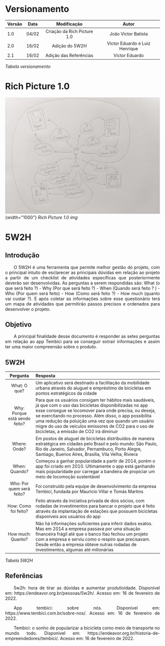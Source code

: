 # Versionamento

| Versão | Data | Modificação | Autor |
|-|-|:-:|:-:|
| 1.0 | 04/02 |  Criação da Rich Picture 1.0 |  João Victor Batista |
| 2.0 | 16/02 |  Adição do 5W2H | Victor Eduardo e Luiz Henrique |
| 2.1 | 16/02 |  Adição das Referências | Victor Eduardo |

*Tabela versionamento*

# Rich Picture 1.0
![Rich Picture v1](./assets/pre-rastreabilidade/richPictureV1.jpg){width="1000"}
*Rich Picture 1.0 img*

# 5W2H
## Introdução
<p align="justify">&emsp;&emsp;O 5W2H é uma ferramenta que permite melhor gestão do projeto, com o principal intuito de esclarecer as principais dúvidas em relação ao projeto a partir de um checklist de atividades específicas que posteriormente deverão ser desenvolvidas. As perguntas a serem respondidas são: What (o que será feito ?) - Why (Por que será feito ?) - When (Quando será feito ? ) - Who (Por quem será feito) - How (Como será feito ?) - How much (quanto vai custar ?). E após coletar as informações sobre esse questionário terá um mapa de atividades que permitirão passos precisos e ordenados para desenvolver o projeto.</p>  

## Objetivo
<p align="justify">&emsp;&emsp;A principal finalidade desse documento é responder as setes perguntas em relação ao app Tembici para se conseguir extrair informações e assim ter uma maior compreensão sobre o produto.</p>

## 5W2H
| Pergunta | Resposta |
| :-------: | :------- |
| What: O que? |Um aplicativo será destinado a facilitação da mobilidade urbana através do aluguel e empréstimo de bicicletas em pontos estratégicos da cidade|
| Why: Porque está sendo feito? |Para que os usuários consigam ter hábitos mais saudáveis, já que com o uso das bicicletas disponibilizadas no app esse consegue se locomover para onde precisa, ou deseja, se exercitando no processo. Além disso, o app possibilita uma redução da poluição uma vez que quando um usuário migre do uso de veículos emissores de CO2 para o uso de bicicletas, a emissão de CO2 irá diminuir|
| Where: Onde? |Em postos de aluguel de bicicletas distribuídos de maneira estratégica em cidades pelo Brasil e pelo mundo: São Paulo, Rio de Janeiro, Salvador, Pernambuco, Porto Alegre, Santiago, Buenos Aires, Brasília, Vila Velha, Riviera|
| When: Quando? |Começou a ganhar popularidade a partir de 2014, porém o app foi criado em 2010. Ultimamente o app está ganhando mais popularidade por carregar a bandeira de propiciar um meio de locomoção sustentável|
| Who: Por quem será feito? |Foi construído pela equipe de desenvolvimento da empresa Tembici, fundada por Maurício Villar e Tomás Martins|
| How: Como foi feito? |Feito através da iniciativa privada de dois sócios, com rodadas de investimentos para bancar o projeto que é feito através da implantação de estações que possuem bicicletas disponíveis aos usuários do app|
| How much: Quanto? |Não há informações suficientes para inferir dados exatos. Mas em 2014 a empresa passava por uma situação financeira frágil até que o banco Itaú fechou um projeto com a empresa e serviu como o respiro que precisavam. Desde então a empresa obteve outras rodadas de investimentos, algumas até milionárias|

*Tabela 5W2H*

## Referências 
<p align="justify">&emsp;&emsp;5w2h: hora de tirar as dúvidas e aumentar produtividade. Disponível em: https://endeavor.org.br/pessoas/5w2h/. Acesso em: 16 de fevereiro de 2022.
<p align="justify">&emsp;&emsp;App tembici: sobre nós. Disponível em: https://www.tembici.com.br/sobre-nos/. Acesso em: 16 de fevereiro de 2022. 
<p align="justify">&emsp;&emsp;Tembici: o sonho de popularizar a bicicleta como meio de transporte no mundo todo. Disponível em: https://endeavor.org.br/historia-de-empreendedores/tembici/. Acesso em: 16 de fevereiro de 2022.
